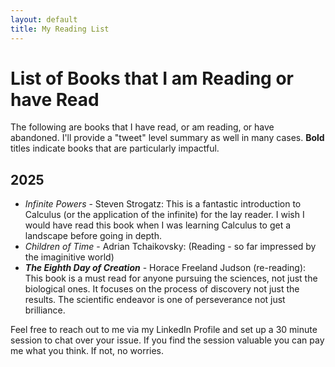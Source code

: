 ```yaml
---
layout: default
title: My Reading List
---
```

# List of Books that I am Reading or have Read

The following are books that I have read, or am reading, or have abandoned. I'll provide a "tweet" level summary as well in many cases. **Bold** titles indicate books that are particularly impactful.

## 2025

- *Infinite Powers* - Steven Strogatz: This is a fantastic introduction to Calculus (or the application of the infinite) for the lay reader. I wish I would have read this book when I was learning Calculus to get a landscape before going in depth.
- *Children of Time* - Adrian Tchaikovsky: (Reading - so far impressed by the imaginitive world)
- ***The Eighth Day of Creation*** - Horace Freeland Judson (re-reading): This book is a must read for anyone pursuing the sciences, not just the biological ones. It focuses on the process of discovery not just the results. The scientific endeavor is one of perseverance not just brilliance.  

Feel free to reach out to me via my LinkedIn Profile and set up a 30 minute session to chat over your issue. If you find the session valuable you can pay me what you think. If not, no worries. 
